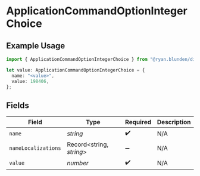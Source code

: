 # ApplicationCommandOptionIntegerChoice

## Example Usage

```typescript
import { ApplicationCommandOptionIntegerChoice } from "@ryan.blunden/discord-sdk/models/components";

let value: ApplicationCommandOptionIntegerChoice = {
  name: "<value>",
  value: 198406,
};
```

## Fields

| Field                    | Type                     | Required                 | Description              |
| ------------------------ | ------------------------ | ------------------------ | ------------------------ |
| `name`                   | *string*                 | :heavy_check_mark:       | N/A                      |
| `nameLocalizations`      | Record<string, *string*> | :heavy_minus_sign:       | N/A                      |
| `value`                  | *number*                 | :heavy_check_mark:       | N/A                      |